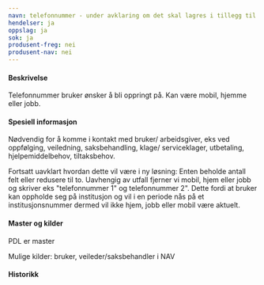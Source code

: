 ```yaml
---
navn: telefonnummer - under avklaring om det skal lagres i tillegg til KRR
hendelser: ja
oppslag: ja
sok: ja
produsent-freg: nei
produsent-nav: nei
---
```


#### Beskrivelse

Telefonnummer bruker ønsker å bli oppringt på. Kan være mobil, hjemme eller jobb.

#### Spesiell informasjon

Nødvendig for å komme i kontakt med bruker/ arbeidsgiver, eks ved oppfølging, veiledning, saksbehandling, klage/ serviceklager,
utbetaling, hjelpemiddelbehov, tiltaksbehov.

Fortsatt uavklart hvordan dette vil være i ny løsning:
Enten beholde antall felt eller redusere til to. Uavhengig av utfall fjerner vi mobil, hjem eller jobb og skriver eks "telefonnummer 1" og
telefonnummer 2". Dette fordi at bruker kan oppholde seg på institusjon og vil i en periode nås på et institusjonsnummer dermed vil ikke
hjem, jobb eller mobil være aktuelt.

#### Master og kilder

PDL er master

Mulige kilder: bruker, veileder/saksbehandler i NAV

#### Historikk




